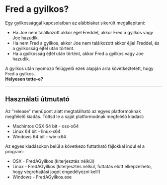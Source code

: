# Fred a gyilkos?

Egy gyilkossággal kapcsolatban az alábbiakat sikerült megállapítani:
- Ha Joe nem találkozott akkor éjjel Freddel, akkor Fred a gyilkos vagy Joe hazudik.
- Ha nem Fred a gyilkos, akkor Joe nem találkozott akkor éjjel Freddel, és a gyilkosság éjfél után történt.
- Ha a gyilkosság éjfél után történt, akkor Fred a gyilkos vagy Joe hazudik.

A gyilkos után nyomozó felügyelő ezek alapján arra következtetett, hogy Fred a gyilkos.  
**Helyesen tette-e?**

---
## Használati útmutató

Az "release" menüpont alatt megtalálható az egyes platformoknak megfelelő kiadás. Töltsd le a saját platformodnak megfelelő kiadást:
- Machintos OSX 64 bit - osx-x64
- Linux 64 bit - linux-x64
- Windows 64 bit - win-x64
	
Az egyes kiadásokon belül a következo futtatható fájlokkal indul el a program:
- OSX - FredAGyilkos (kiterjesztés nélkül)
- Linux - FredAGyilkos (kiterjesztés nélkül, futtatás elott elképzelheto, hogy végrehajtási jogot engedélyezni kell!)
- Windows - FredAGyilkos.exe
